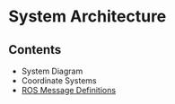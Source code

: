 System Architecture
===================

Contents
--------

- System Diagram
- Coordinate Systems
- [ROS Message Definitions]('Overview.md')




